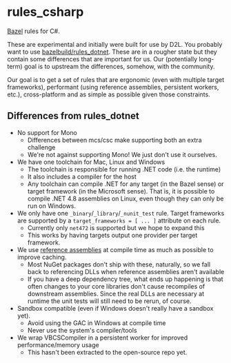 # rules_csharp

[Bazel](https://bazel.build) rules for C#.

These are experimental and initially were built for use by D2L.
You probably want to use [bazelbuild/rules_dotnet](https://github.com/bazelbuild/rules_dotnet).
These are in a rougher state but they contain some differences that are
important for us. Our (potentially long-term) goal is to upstream the
differences, somehow, with the community.

Our goal is to get a set of rules that are ergonomic (even with multiple target
frameworks), performant (using reference assemblies, persistent workers, etc.),
cross-platform and as simple as possible given those constraints.

## Differences from rules_dotnet

* No support for Mono
  * Differences between mcs/csc make supporting both an extra challenge
  * We're not against supporting Mono! We just don't use it ourselves.
* We have one toolchain for Mac, Linux and Windows
  * The toolchain is responsible for running .NET code (i.e. the runtime)
  * It also includes a compiler for the host
  * Any toolchain can compile .NET for any target (in the Bazel sense) or
    target framework (in the Microsoft sense). That is, it is possible to
    compile .NET 4.8 assemblies on Linux, even though they can only be
    run on Windows.
* We only have one `_binary`/`_library`/`_nunit_test` rule. Target frameworks
  are supported by a `target_frameworks = [ ... ]` attribute on each rule.
  * Currently only `net472` is supported but we hope to expand this
  * This works by having targets output one provider per target framework.
* We use [reference assemblies](https://github.com/dotnet/roslyn/blob/master/docs/features/refout.md)
  at compile time as much as possible to improve caching.
  * Most NuGet packages don't ship with these, naturally, so we fall back to
    referencing DLLs when reference assemblies aren't available
  * If you have a deep dependency tree, what ends up happening is that often
    changes to your core libraries don't cause recompiles of downstream
    assemblies. Since the real DLLs are necessary at runtime the unit tests
    will still need to be rerun, of course.
* Sandbox compatible (even if Windows doesn't really have a sandbox yet).
  * Avoid using the GAC in Windows at compile time
  * Never use the system's compiler/tools
* We wrap VBCSCompiler in a persistent worker for improved
  performance/memory usage
  * This hasn't been extracted to the open-source repo yet.
